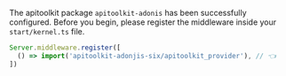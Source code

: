 The apitoolkit package `apitoolkit-adonis` has been successfully configured. Before you begin, please register the middleware inside your `start/kernel.ts` file.

```ts
Server.middleware.register([
  () => import('apitoolkit-adonjis-six/apitoolkit_provider'), // 👈
])
```
